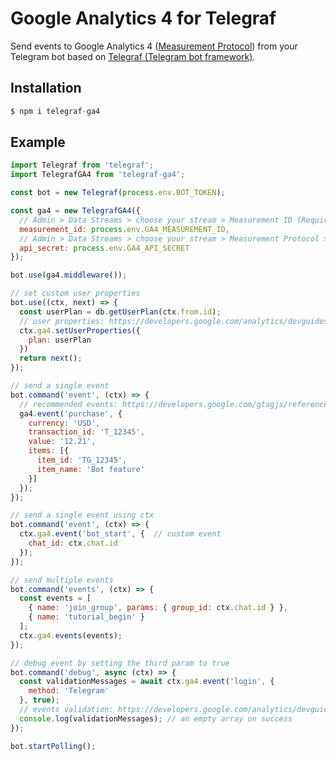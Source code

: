 # Google Analytics 4 for Telegraf

Send events to Google Analytics 4 ([Measurement Protocol](https://developers.google.com/analytics/devguides/collection/protocol/ga4)) from your Telegram bot based on [Telegraf (Telegram bot framework)](https://github.com/telegraf/telegraf/).

## Installation

```js
$ npm i telegraf-ga4
```

## Example
  
```js
import Telegraf from 'telegraf';
import TelegrafGA4 from 'telegraf-ga4';

const bot = new Telegraf(process.env.BOT_TOKEN);

const ga4 = new TelegrafGA4({
  // Admin > Data Streams > choose your stream > Measurement ID (Required)
  measurement_id: process.env.GA4_MEASUREMENT_ID,
  // Admin > Data Streams > choose your stream > Measurement Protocol > Create (Required)
  api_secret: process.env.GA4_API_SECRET
});

bot.use(ga4.middleware());

// set custom user properties
bot.use((ctx, next) => {
  const userPlan = db.getUserPlan(ctx.from.id);
  // user properties: https://developers.google.com/analytics/devguides/collection/protocol/ga4/user-properties
  ctx.ga4.setUserProperties({
    plan: userPlan
  })
  return next();
});

// send a single event
bot.command('event', (ctx) => {
  // recommended events: https://developers.google.com/gtagjs/reference/ga4-events
  ga4.event('purchase', {
    currency: 'USD',
    transaction_id: 'T_12345',
    value: '12.21',
    items: [{
      item_id: 'TG_12345',
      item_name: 'Bot feature'
    }]
  });
});

// send a single event using ctx
bot.command('event', (ctx) => {
  ctx.ga4.event('bot_start', {  // custom event
    chat_id: ctx.chat.id
  });
});

// send multiple events
bot.command('events', (ctx) => {
  const events = [
    { name: 'join_group', params: { group_id: ctx.chat.id } },
    { name: 'tutorial_begin' }
  ];
  ctx.ga4.events(events);
});

// debug event by setting the third param to true
bot.command('debug', async (ctx) => {
  const validationMessages = await ctx.ga4.event('login', {
    method: 'Telegram'
  }, true);
  // events validation: https://developers.google.com/analytics/devguides/collection/protocol/ga4/validating-events
  console.log(validationMessages); // an empty array on success
});

bot.startPolling();
```
